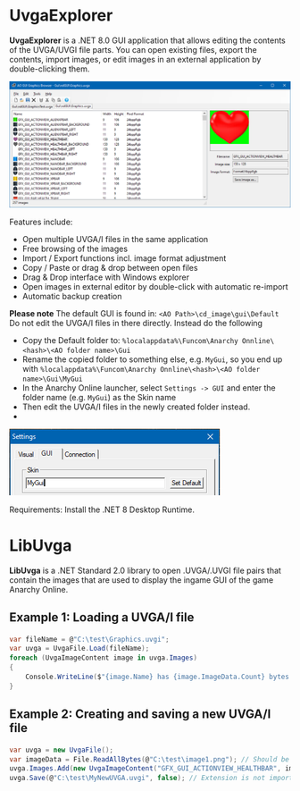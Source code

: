 # UvgaExplorer
**UvgaExplorer** is a .NET 8.0 GUI application that allows editing the contents of the UVGA/UVGI file parts.
You can open existing files, export the contents, import images, or edit images in an external application by double-clicking them.

![ScreenShot](screenshot.png)

Features include:
- Open multiple UVGA/I files in the same application
- Free browsing of the images
- Import / Export functions incl. image format adjustment
- Copy / Paste or drag & drop between open files
- Drag & Drop interface with Windows explorer
- Open images in external editor by double-click with automatic re-import
- Automatic backup creation

**Please note**
The default GUI is found in: `<AO Path>\cd_image\gui\Default`
Do not edit the UVGA/I files in there directly.
Instead do the following

- Copy the Default folder to: `%localappdata%\Funcom\Anarchy Onnline\<hash>\<AO folder name>\Gui`
- Rename the copied folder to something else, e.g. `MyGui`, so you end up with `%localappdata%\Funcom\Anarchy Onnline\<hash>\<AO folder name>\Gui\MyGui`
- In the Anarchy Online launcher, select `Settings -> GUI` and enter the folder name (e.g. `MyGui`) as the Skin name
- Then edit the UVGA/I files in the newly created folder instead.
- 
![GUI selection](guiselect.png)

Requirements:
Install the .NET 8 Desktop Runtime.

# LibUvga
**LibUvga** is a .NET Standard 2.0 library to open .UVGA/.UVGI file pairs that contain the images that are used to display the ingame GUI of the game Anarchy Online.

## Example 1: Loading a UVGA/I file
```C#
var fileName = @"C:\test\Graphics.uvgi";
var uvga = UvgaFile.Load(fileName);
foreach (UvgaImageContent image in uvga.Images)
{
    Console.WriteLine($"{image.Name} has {image.ImageData.Count} bytes of data.");
}
```
## Example 2: Creating and saving a new UVGA/I file
```C#
var uvga = new UvgaFile();
var imageData = File.ReadAllBytes(@"C:\test\image1.png"); // Should be 24bpp RGB PNG images
uvga.Images.Add(new UvgaImageContent("GFX_GUI_ACTIONVIEW_HEALTHBAR", imageData));
uvga.Save(@"C:\test\MyNewUVGA.uvgi", false); // Extension is not important, it will create both MyNewUVGA.uvgi and MyNewUVGA.uvga
```